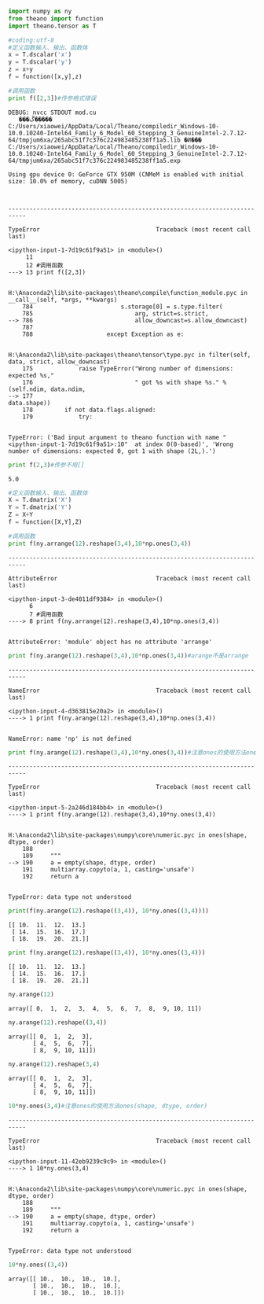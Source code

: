 

```python
import numpy as ny
from theano import function
import theano.tensor as T

#coding:utf-8
#定义函数输入、输出、函数体
x = T.dscalar('x')
y = T.dscalar('y')
z = x+y
f = function([x,y],z)

#调用函数
print f([2,3])#传参格式错误
```

    DEBUG: nvcc STDOUT mod.cu
       ���ڴ����� C:/Users/xiaowei/AppData/Local/Theano/compiledir_Windows-10-10.0.10240-Intel64_Family_6_Model_60_Stepping_3_GenuineIntel-2.7.12-64/tmpjum6xa/265abc51f7c376c224983485238ff1a5.lib �Ͷ��� C:/Users/xiaowei/AppData/Local/Theano/compiledir_Windows-10-10.0.10240-Intel64_Family_6_Model_60_Stepping_3_GenuineIntel-2.7.12-64/tmpjum6xa/265abc51f7c376c224983485238ff1a5.exp
    
    Using gpu device 0: GeForce GTX 950M (CNMeM is enabled with initial size: 10.0% of memory, cuDNN 5005)
    


    ---------------------------------------------------------------------------

    TypeError                                 Traceback (most recent call last)

    <ipython-input-1-7d19c61f9a51> in <module>()
         11 
         12 #调用函数
    ---> 13 print f([2,3])
    

    H:\Anaconda2\lib\site-packages\theano\compile\function_module.pyc in __call__(self, *args, **kwargs)
        784                         s.storage[0] = s.type.filter(
        785                             arg, strict=s.strict,
    --> 786                             allow_downcast=s.allow_downcast)
        787 
        788                     except Exception as e:
    

    H:\Anaconda2\lib\site-packages\theano\tensor\type.pyc in filter(self, data, strict, allow_downcast)
        175             raise TypeError("Wrong number of dimensions: expected %s,"
        176                             " got %s with shape %s." % (self.ndim, data.ndim,
    --> 177                                                         data.shape))
        178         if not data.flags.aligned:
        179             try:
    

    TypeError: ('Bad input argument to theano function with name "<ipython-input-1-7d19c61f9a51>:10"  at index 0(0-based)', 'Wrong number of dimensions: expected 0, got 1 with shape (2L,).')



```python
print f(2,3)#传参不用[]
```

    5.0
    


```python
#定义函数输入、输出、函数体
X = T.dmatrix('X')
Y = T.dmatrix('Y')
Z = X+Y
f = function([X,Y],Z)

#调用函数
print f(ny.arrange(12).reshape(3,4),10*np.ones(3,4))
```


    ---------------------------------------------------------------------------

    AttributeError                            Traceback (most recent call last)

    <ipython-input-3-de4011df9384> in <module>()
          6 
          7 #调用函数
    ----> 8 print f(ny.arrange(12).reshape(3,4),10*np.ones(3,4))
    

    AttributeError: 'module' object has no attribute 'arrange'



```python
print f(ny.arange(12).reshape(3,4),10*np.ones(3,4))#arange不是arrange
```


    ---------------------------------------------------------------------------

    NameError                                 Traceback (most recent call last)

    <ipython-input-4-d363815e20a2> in <module>()
    ----> 1 print f(ny.arange(12).reshape(3,4),10*np.ones(3,4))
    

    NameError: name 'np' is not defined



```python
print f(ny.arange(12).reshape(3,4),10*ny.ones(3,4))#注意ones的使用方法ones(shape, dtype, order)
```


    ---------------------------------------------------------------------------

    TypeError                                 Traceback (most recent call last)

    <ipython-input-5-2a246d184bb4> in <module>()
    ----> 1 print f(ny.arange(12).reshape(3,4),10*ny.ones(3,4))
    

    H:\Anaconda2\lib\site-packages\numpy\core\numeric.pyc in ones(shape, dtype, order)
        188 
        189     """
    --> 190     a = empty(shape, dtype, order)
        191     multiarray.copyto(a, 1, casting='unsafe')
        192     return a
    

    TypeError: data type not understood



```python
print(f(ny.arange(12).reshape((3,4)), 10*ny.ones((3,4))))
```

    [[ 10.  11.  12.  13.]
     [ 14.  15.  16.  17.]
     [ 18.  19.  20.  21.]]
    


```python
print f(ny.arange(12).reshape((3,4)), 10*ny.ones((3,4)))
```

    [[ 10.  11.  12.  13.]
     [ 14.  15.  16.  17.]
     [ 18.  19.  20.  21.]]
    


```python
ny.arange(12)
```




    array([ 0,  1,  2,  3,  4,  5,  6,  7,  8,  9, 10, 11])




```python
ny.arange(12).reshape((3,4))
```




    array([[ 0,  1,  2,  3],
           [ 4,  5,  6,  7],
           [ 8,  9, 10, 11]])




```python
ny.arange(12).reshape(3,4)
```




    array([[ 0,  1,  2,  3],
           [ 4,  5,  6,  7],
           [ 8,  9, 10, 11]])




```python
10*ny.ones(3,4)#注意ones的使用方法ones(shape, dtype, order)
```


    ---------------------------------------------------------------------------

    TypeError                                 Traceback (most recent call last)

    <ipython-input-11-42eb9239c9c9> in <module>()
    ----> 1 10*ny.ones(3,4)
    

    H:\Anaconda2\lib\site-packages\numpy\core\numeric.pyc in ones(shape, dtype, order)
        188 
        189     """
    --> 190     a = empty(shape, dtype, order)
        191     multiarray.copyto(a, 1, casting='unsafe')
        192     return a
    

    TypeError: data type not understood



```python
10*ny.ones((3,4))
```




    array([[ 10.,  10.,  10.,  10.],
           [ 10.,  10.,  10.,  10.],
           [ 10.,  10.,  10.,  10.]])




